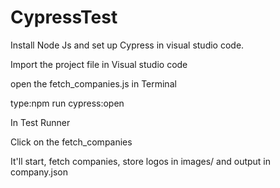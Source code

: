 # CypressTest

Install Node Js and set up Cypress in visual studio code.

Import the project file in Visual studio code

open the fetch_companies.js in Terminal

type:npm run cypress:open

In Test Runner

Click on the fetch_companies

It'll start, fetch companies, store logos in images/ and output in company.json

